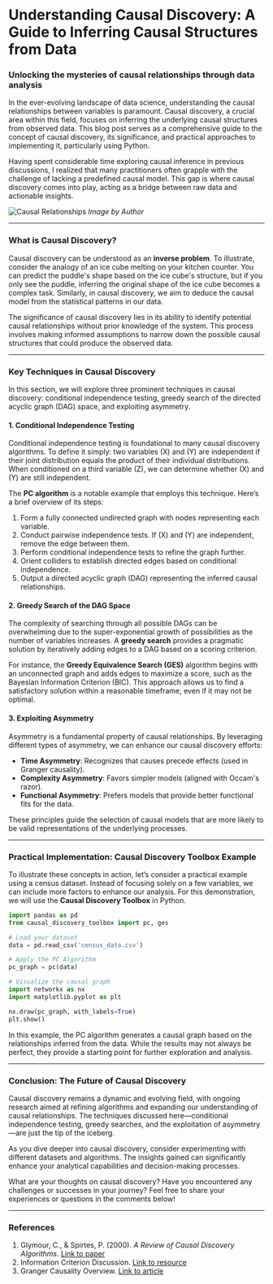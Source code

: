 # Understanding Causal Discovery: A Guide to Inferring Causal Structures from Data
### Unlocking the mysteries of causal relationships through data analysis

In the ever-evolving landscape of data science, understanding the causal relationships between variables is paramount. Causal discovery, a crucial area within this field, focuses on inferring the underlying causal structures from observed data. This blog post serves as a comprehensive guide to the concept of causal discovery, its significance, and practical approaches to implementing it, particularly using Python.

Having spent considerable time exploring causal inference in previous discussions, I realized that many practitioners often grapple with the challenge of lacking a predefined causal model. This gap is where causal discovery comes into play, acting as a bridge between raw data and actionable insights.

![Causal Relationships](https://example.com/causal_diagram.png) *Image by Author*

* * *

### What is Causal Discovery?

Causal discovery can be understood as an **inverse problem**. To illustrate, consider the analogy of an ice cube melting on your kitchen counter. You can predict the puddle's shape based on the ice cube's structure, but if you only see the puddle, inferring the original shape of the ice cube becomes a complex task. Similarly, in causal discovery, we aim to deduce the causal model from the statistical patterns in our data.

The significance of causal discovery lies in its ability to identify potential causal relationships without prior knowledge of the system. This process involves making informed assumptions to narrow down the possible causal structures that could produce the observed data.

* * *

### Key Techniques in Causal Discovery

In this section, we will explore three prominent techniques in causal discovery: conditional independence testing, greedy search of the directed acyclic graph (DAG) space, and exploiting asymmetry.

#### 1. Conditional Independence Testing

Conditional independence testing is foundational to many causal discovery algorithms. To define it simply: two variables \(X\) and \(Y\) are independent if their joint distribution equals the product of their individual distributions. When conditioned on a third variable \(Z\), we can determine whether \(X\) and \(Y\) are still independent.

The **PC algorithm** is a notable example that employs this technique. Here’s a brief overview of its steps:

1. Form a fully connected undirected graph with nodes representing each variable.
2. Conduct pairwise independence tests. If \(X\) and \(Y\) are independent, remove the edge between them.
3. Perform conditional independence tests to refine the graph further.
4. Orient colliders to establish directed edges based on conditional independence.
5. Output a directed acyclic graph (DAG) representing the inferred causal relationships.

#### 2. Greedy Search of the DAG Space

The complexity of searching through all possible DAGs can be overwhelming due to the super-exponential growth of possibilities as the number of variables increases. A **greedy search** provides a pragmatic solution by iteratively adding edges to a DAG based on a scoring criterion.

For instance, the **Greedy Equivalence Search (GES)** algorithm begins with an unconnected graph and adds edges to maximize a score, such as the Bayesian Information Criterion (BIC). This approach allows us to find a satisfactory solution within a reasonable timeframe, even if it may not be optimal.

#### 3. Exploiting Asymmetry

Asymmetry is a fundamental property of causal relationships. By leveraging different types of asymmetry, we can enhance our causal discovery efforts:

- **Time Asymmetry**: Recognizes that causes precede effects (used in Granger causality).
- **Complexity Asymmetry**: Favors simpler models (aligned with Occam's razor).
- **Functional Asymmetry**: Prefers models that provide better functional fits for the data.

These principles guide the selection of causal models that are more likely to be valid representations of the underlying processes.

* * *

### Practical Implementation: Causal Discovery Toolbox Example

To illustrate these concepts in action, let’s consider a practical example using a census dataset. Instead of focusing solely on a few variables, we can include more factors to enhance our analysis. For this demonstration, we will use the **Causal Discovery Toolbox** in Python.

```python
import pandas as pd
from causal_discovery_toolbox import pc, ges

# Load your dataset
data = pd.read_csv('census_data.csv')

# Apply the PC Algorithm
pc_graph = pc(data)

# Visualize the causal graph
import networkx as nx
import matplotlib.pyplot as plt

nx.draw(pc_graph, with_labels=True)
plt.show()
```

In this example, the PC algorithm generates a causal graph based on the relationships inferred from the data. While the results may not always be perfect, they provide a starting point for further exploration and analysis.

* * *

### Conclusion: The Future of Causal Discovery

Causal discovery remains a dynamic and evolving field, with ongoing research aimed at refining algorithms and expanding our understanding of causal relationships. The techniques discussed here—conditional independence testing, greedy searches, and the exploitation of asymmetry—are just the tip of the iceberg.

As you dive deeper into causal discovery, consider experimenting with different datasets and algorithms. The insights gained can significantly enhance your analytical capabilities and decision-making processes.

What are your thoughts on causal discovery? Have you encountered any challenges or successes in your journey? Feel free to share your experiences or questions in the comments below!

* * *

### References

1. Glymour, C., & Spirtes, P. (2000). *A Review of Causal Discovery Algorithms*. [Link to paper](https://example.com)
2. Information Criterion Discussion. [Link to resource](https://example.com)
3. Granger Causality Overview. [Link to article](https://example.com)